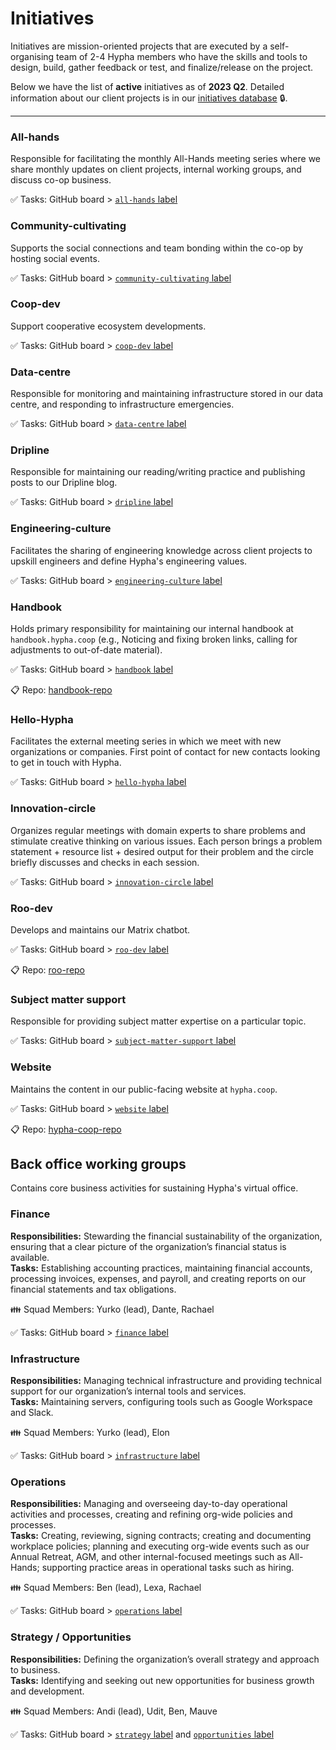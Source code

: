 # Initiatives


Initiatives are mission-oriented projects that are executed by a self-organising team of 2-4 Hypha members who have the skills and tools to design, build, gather feedback or test, and finalize/release on the project. 

Below we have the list of **active** initiatives as of **2023 Q2**. Detailed information about our client projects is in our [initiatives database][members] 🔒. 

--- 

### All-hands 
Responsible for facilitating the monthly All-Hands meeting series where we share monthly updates on client projects, internal working groups, and discuss co-op business.

✅ Tasks: GitHub board > [`all-hands` label][l-all-hands]   

### Community-cultivating
Supports the social connections and team bonding within the co-op by hosting social events.

✅ Tasks: GitHub board > [`community-cultivating` label][l-community-cultivating]   

### Coop-dev
Support cooperative ecosystem developments.

✅ Tasks: GitHub board > [`coop-dev` label][l-coop-dev]   

### Data-centre
Responsible for monitoring and maintaining infrastructure stored in our data centre, and responding to infrastructure emergencies.

✅ Tasks: GitHub board > [`data-centre` label][l-data-centre]   

### Dripline
Responsible for maintaining our reading/writing practice and publishing posts to our Dripline blog.

✅ Tasks: GitHub board > [`dripline` label][l-dripline]   

### Engineering-culture
Facilitates the sharing of engineering knowledge across client projects to upskill engineers and define Hypha's engineering values.

✅ Tasks: GitHub board > [`engineering-culture` label][l-engineering-culture]   

### Handbook
Holds primary responsibility for maintaining our internal handbook at `handbook.hypha.coop` (e.g., Noticing and fixing broken links, calling for adjustments to out-of-date material).

✅ Tasks: GitHub board > [`handbook` label][l-handbook]

📋 Repo: [handbook-repo]

### Hello-Hypha
Facilitates the external meeting series in which we meet with new organizations or companies. First point of contact for new contacts looking to get in touch with Hypha.

✅ Tasks: GitHub board > [`hello-hypha` label][l-hello-hypha]

### Innovation-circle
Organizes regular meetings with domain experts to share problems and stimulate creative thinking on various issues. Each person brings a problem statement + resource list + desired output for their problem and the circle briefly discusses and checks in each session.

✅ Tasks: GitHub board > [`innovation-circle` label][l-innovation-circle]

### Roo-dev
Develops and maintains our Matrix chatbot.

✅ Tasks: GitHub board > [`roo-dev` label][l-roo-dev]

📋 Repo: [roo-repo]

### Subject matter support
Responsible for providing subject matter expertise on a particular topic.

✅ Tasks: GitHub board > [`subject-matter-support` label][l-subject-matter-support]

### Website
Maintains the content in our public-facing website at `hypha.coop`.

✅ Tasks: GitHub board > [`website` label][l-website]

📋 Repo: [hypha-coop-repo]

## Back office working groups

Contains core business activities for sustaining Hypha's virtual office. 

### Finance
**Responsibilities:** Stewarding the financial sustainability of the organization, ensuring that a clear picture of the organization’s financial status is available.  
**Tasks:** Establishing accounting practices, maintaining financial accounts, processing invoices, expenses, and payroll, and creating reports on our financial statements and tax obligations.  

👪 Squad Members: Yurko (lead), Dante, Rachael

✅ Tasks: GitHub board > [`finance` label][l-fin]

### Infrastructure
**Responsibilities:** Managing technical infrastructure and providing technical support for our organization’s internal tools and services.  
**Tasks:** Maintaining servers, configuring tools such as Google Workspace and Slack.  

👪 Squad Members: Yurko (lead), Elon

✅ Tasks: GitHub board > [`infrastructure` label][l-inf]

### Operations
**Responsibilities:** Managing and overseeing day-to-day operational activities and processes, creating and refining org-wide policies and processes.  
**Tasks:** Creating, reviewing, signing contracts; creating and documenting workplace policies; planning and executing org-wide events such as our Annual Retreat, AGM, and other internal-focused meetings such as All-Hands; supporting practice areas in operational tasks such as hiring.  

👪 Squad Members: Ben (lead), Lexa, Rachael

✅ Tasks: GitHub board > [`operations` label][l-ops]

### Strategy / Opportunities
**Responsibilities:** Defining the organization’s overall strategy and approach to business.  
**Tasks:** Identifying and seeking out new opportunities for business growth and development.  

👪 Squad Members: Andi (lead), Udit, Ben, Mauve

✅ Tasks: GitHub board > [`strategy` label][l-str] and [`opportunities` label][l-opp]


<!-- Links: Important -->
[handbook-repo]: https://github.com/hyphacoop/handbook
[hypha-coop-repo]: https://github.com/hyphacoop/hypha.coop
[roo-repo]: https://github.com/hyphacoop/matrix-roobot

[calendar]: https://link.hypha.coop/calendar
[projects]: https://link.hypha.coop/projects
[hours]: https://link.hypha.coop/hours
[members]: https://link.hypha.coop/initiatives

<!-- Links: Labels -->
[l-all-hands]: https://github.com/orgs/hyphacoop/projects/10/views/1?filterQuery=label:"all-hands"
[l-community-cultivating]: https://github.com/orgs/hyphacoop/projects/10/views/1?filterQuery=label:"community-cultivating"
[l-coop-dev]: https://github.com/orgs/hyphacoop/projects/10/views/1?filterQuery=label:"coop-dev"   
[l-data-centre]: https://github.com/orgs/hyphacoop/projects/10/views/1?filterQuery=label:"data-centre"   
[l-dripline]: https://github.com/orgs/hyphacoop/projects/10/views/1?filterQuery=label:"dripline"   
[l-engineering-culture]: https://github.com/orgs/hyphacoop/projects/10/views/1?filterQuery=label:"engineering-culture"   
[l-handbook]: https://github.com/orgs/hyphacoop/projects/10/views/1?filterQuery=label:"handbook"
[l-hello-hypha]: https://github.com/orgs/hyphacoop/projects/10/views/1?filterQuery=label:"hello-hypha"
[l-innovation-circle]: https://github.com/orgs/hyphacoop/projects/10/views/1?filterQuery=label:"innovation-circle"
[l-roo-dev]: https://github.com/orgs/hyphacoop/projects/10/views/1?filterQuery=label:"roo-dev"
[l-subject-matter-support]: https://github.com/orgs/hyphacoop/projects/10/views/1?filterQuery=label:"subject-matter-support"
[l-website]: https://github.com/orgs/hyphacoop/projects/10/views/1?filterQuery=label:"website"

[l-fin]: https://github.com/orgs/hyphacoop/projects/10/views/1?filterQuery=label:"finance"
[l-str]: https://github.com/orgs/hyphacoop/projects/10/views/1?filterQuery=label:"strategy"
[l-opp]: https://github.com/orgs/hyphacoop/projects/10/views/1?filterQuery=label:"opportunities"
[l-inf]: https://github.com/orgs/hyphacoop/projects/10/views/1?filterQuery=label:"infrastructure"
[l-ops]: https://github.com/orgs/hyphacoop/projects/10/views/1?filterQuery=label:"operations"

[t-opp]: https://github.com/orgs/hyphacoop/teams/opportunities/members
[t-fin]: https://github.com/orgs/hyphacoop/teams/finance/members
[t-gov]: https://github.com/orgs/hyphacoop/teams/governance/members 
[t-ops]: https://github.com/orgs/hyphacoop/teams/operations/members
[t-inf]: https://github.com/orgs/hyphacoop/teams/infrastructure/members
